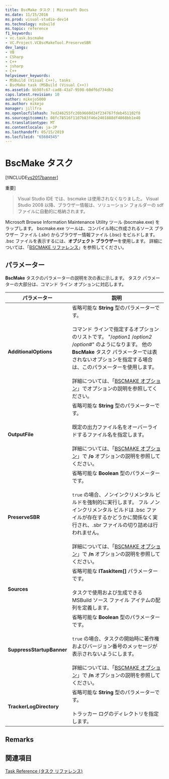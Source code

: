 ```yaml
---
title: BscMake タスク | Microsoft Docs
ms.date: 11/15/2016
ms.prod: visual-studio-dev14
ms.technology: msbuild
ms.topic: reference
f1_keywords:
- vc.task.bscmake
- VC.Project.VCBscMakeTool.PreserveSBR
dev_langs:
- VB
- CSharp
- C++
- jsharp
- C++
helpviewer_keywords:
- MSBuild (Visual C++), tasks
- BscMake task (MSBuild (Visual C++))
ms.assetid: bb98fc67-cad8-43a7-9598-60df6d734db2
caps.latest.revision: 10
author: mikejo5000
ms.author: mikejo
manager: jillfra
ms.openlocfilehash: 7ed246255fc20b9660d24f234767fdeb451102f8
ms.sourcegitcommit: 08fc78516f1107b83f46e2401888df4868bb1e40
ms.translationtype: MT
ms.contentlocale: ja-JP
ms.lasthandoff: 05/15/2019
ms.locfileid: "65684545"
---
```

# <a name="bscmake-task"></a>BscMake タスク
[!INCLUDE[vs2017banner](../includes/vs2017banner.md)]

重要]
> Visual Studio IDE では、bscmake は使用されなくなりました。 Visual Studio 2008 以降、ブラウザー情報は、ソリューション フォルダーの sdf ファイルに自動的に格納されます。  
  
 Microsoft Browse Information Maintenance Utility ツール (bscmake.exe) をラップします。  bscmake.exe ツールは、コンパイル時に作成されるソース ブラウザー ファイル (.sbr) からブラウザー情報ファイル (.bsc) をビルドします。 .bsc ファイルを表示するには、**オブジェクト ブラウザー**を使用します。 詳細については、「[BSCMAKE リファレンス](https://msdn.microsoft.com/library/b97ad994-1355-4809-98db-6abc12c6fb13)」を参照してください。  
  
## <a name="parameters"></a>パラメーター  
 **BscMake** タスクのパラメーターの説明を次の表に示します。 タスク パラメーターの大部分は、コマンド ライン オプションに対応します。  
  
|パラメーター|説明|  
|---------------|-----------------|  
|**AdditionalOptions**|省略可能な **String** 型のパラメーターです。<br /><br /> コマンド ラインで指定するオプションのリストです。 "/*option1* /*option2* /*option#*" のようになります。 他の **BscMake** タスク パラメーターでは表されないオプションを指定する場合は、このパラメーターを使用します。<br /><br /> 詳細については、「[BSCMAKE オプション](https://msdn.microsoft.com/library/fa2f1e06-c684-41cf-80dd-6a554835ebd2)」でオプションの説明を参照してください。|  
|**OutputFile**|省略可能な **String** 型のパラメーターです。<br /><br /> 既定の出力ファイル名をオーバーライドするファイル名を指定します。<br /><br /> 詳細については、「[BSCMAKE オプション](https://msdn.microsoft.com/library/fa2f1e06-c684-41cf-80dd-6a554835ebd2)」で **/o** オプションの説明を参照してください。|  
|**PreserveSBR**|省略可能な **Boolean** 型のパラメーターです。<br /><br /> `true` の場合、ノンインクリメンタル ビルドを強制的に実行します。 フル ノンインクリメンタル ビルドは .bsc ファイルが存在するかどうかに関係なく実行され、.sbr ファイルの切り詰めは行われません。<br /><br /> 詳細については、「[BSCMAKE オプション](https://msdn.microsoft.com/library/fa2f1e06-c684-41cf-80dd-6a554835ebd2)」で **/n** オプションの説明を参照してください。|  
|**Sources**|省略可能な **ITaskItem[]** パラメーターです。<br /><br /> タスクで使用および生成できる MSBuild ソース ファイル アイテムの配列を定義します。|  
|**SuppressStartupBanner**|省略可能な **Boolean** 型のパラメーターです。<br /><br /> `true` の場合、タスクの開始時に著作権およびバージョン番号のメッセージが表示されないようにします。<br /><br /> 詳細については、「[BSCMAKE オプション](https://msdn.microsoft.com/library/fa2f1e06-c684-41cf-80dd-6a554835ebd2)」で **/n** オプションの説明を参照してください。|  
|**TrackerLogDirectory**|省略可能な **String** 型のパラメーターです。<br /><br /> トラッカー ログのディレクトリを指定します。|  
  
## <a name="remarks"></a>Remarks  
  
## <a name="see-also"></a>関連項目  
 [Task Reference (タスク リファレンス)](../msbuild/msbuild-task-reference.md)
